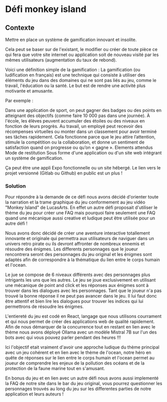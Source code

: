 # Défi monkey island

## Contexte
Mettre en place un système de gamification innovant et insolite.

Cela peut se baser sur de l'existant, le modifier ou créer de toute pièce ce qui fera que votre site internet ou application soit de nouveau visité par les mêmes utilisateurs (augmentation du taux de rebond).

Voici une définition simple de la gamification : La gamification (ou ludification en français) est une technique qui consiste à utiliser des éléments du jeu dans des domaines qui ne sont pas liés au jeu, comme le travail, l'éducation ou la santé. Le but est de rendre une activité plus motivante et amusante.

Par exemple :

 Dans une application de sport, on peut gagner des badges ou des points en atteignant des objectifs (comme faire 10 000 pas dans une journée).
À l'école, les élèves peuvent accumuler des étoiles ou des niveaux en fonction de leurs progrès.
Au travail, un employé peut recevoir des récompenses virtuelles ou monter dans un classement pour avoir terminé ses tâches rapidement. Cela fonctionne parce que le jeu attire l’attention, stimule la compétition ou la collaboration, et donne un sentiment de satisfaction quand on progresse ou qu’on « gagne ».
Elements attendus
Mode de restitution
Sous forme d'une application ou d'un site web intégrant un système de gamification.

Ça peut être une appli Expo fonctionnelle ou un site hébergé. Le lien vers le projet versionné (Gitlab ou Github) en public est un plus !


### Solution

Pour répondre à la demande de ce défi nous avons décidé d'orienter toute la narration et la trame graphique du jeu conformement au jeu vidéo "Monkey Island" de LucasArts. En effet un autre défi proposait d'utiliser le thème du jeu pour créer une FAQ mais pourquoi faire seulement une FAQ quand une mécanique aussi creative et ludique peut être utilisée pour un autre défi ! 

Nous avons donc décidé de créer une aventure interactive totallement innovante et originale qui permettra aux utilisateurs de naviguer dans un univers retro pirate ou ils devront affronter de nombreux ennemis et résoudre des énigmes. Les differents personnages que le joueur rencontrera seront des personnages du jeu original et les énigmes sont adaptés afin de correspondre à la thématique du lien entre le corps humain et l'ocean.

Le jue se compose de 6 niveaux différents avec des personnages plus intrigants les uns que les autres. Le jeu se joue exclusivement en utilisant une mécanique de point and click et les réponses aux énigmes sont à trouver dans les dialogues avec les personnages. Tant que le joueur n'a pas trouvé la bonne réponse il ne peut pas avancer dans le jeu. Il lui faut donc être attentif et bien lire les dialogues pour trouver les indices qui lui permettrons de résoudre les énigmes.

L'entiereté du jeu est codé en React, langage que nous utilisons courrament et qui nous permet de créer des applications web de qualité rapidement.
Afin de nous démarquer de la concurrence tout en restant en lien avec le thème nous avons déployé Ollama avec un modèle Mistral 7B sur l'un des bots avec qui vous pouvez parler pendant des heures !!!

Ici l'objectif etait vraiment d'avoir une approche ludique du thème principal avec un jeu cohérent et en lien avec le thème de l'ocean, notre héro en quête de réponses sur le lien entre le corps humain et l'ocean permet au joueur de comprendre les enjeux de la pollution des océans et de la protection de la faune marine tout en s'amusant.

En bonus du jeu et en lien avec un autre défi nous avons aussi implementé la FAQ de notre site dans le bar du jeu original, vous pourrez questionner les personnages trouvés au long du jeu sur les differentes parties de notre application et leurs auteurs !

